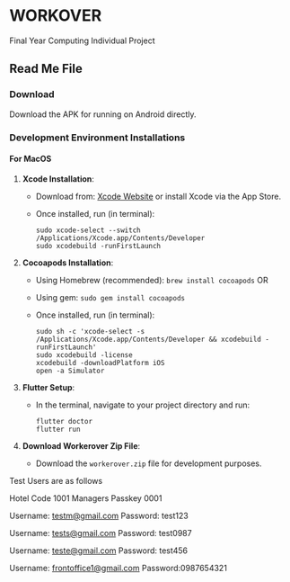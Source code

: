# WORKOVER
Final Year Computing Individual Project

## Read Me File

### Download
Download the APK for running on Android directly.

### Development Environment Installations

#### For MacOS
1. **Xcode Installation**:
   - Download from: [Xcode Website](https://developer.apple.com/xcode/) or install Xcode via the App Store.
   - Once installed, run (in terminal):

     ```
     sudo xcode-select --switch /Applications/Xcode.app/Contents/Developer
     sudo xcodebuild -runFirstLaunch
     ```

2. **Cocoapods Installation**:
   - Using Homebrew (recommended): `brew install cocoapods`
     OR
   - Using gem: `sudo gem install cocoapods`
   - Once installed, run (in terminal):

     ```
     sudo sh -c 'xcode-select -s /Applications/Xcode.app/Contents/Developer && xcodebuild -runFirstLaunch'
     sudo xcodebuild -license
     xcodebuild -downloadPlatform iOS
     open -a Simulator
     ```

3. **Flutter Setup**:
   - In the terminal, navigate to your project directory and run:

     ```
     flutter doctor
     flutter run
     ```

4. **Download Workerover Zip File**:
   - Download the `workerover.zip` file for development purposes.




Test Users are as follows


Hotel Code 1001
Managers Passkey 0001

Username: testm@gmail.com
Password: test123

Username: tests@gmail.com
Password: test0987

Username: teste@gmail.com
Password: test456

Username: frontoffice1@gmail.com
Password:0987654321
